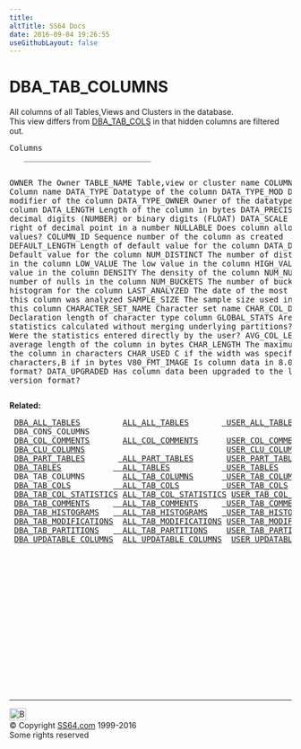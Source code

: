 ```yaml
---
title:
altTitle: SS64 Docs
date: 2016-09-04 19:26:55
useGithubLayout: false
---
```

<!-- #BeginLibraryItem "/Library/head_orad.lbi" --><!-- #EndLibraryItem --><h1>DBA_TAB_COLUMNS</h1> 
<p>All columns of all Tables,Views and Clusters in the database.<br>
This view differs from <a href="DBA_TAB_COLUMNS.html">DBA_TAB_COLS</a> in that hidden columns are filtered out.</p>
<pre>Columns
   ___________________________
 
   OWNER
      The Owner
   TABLE_NAME
      Table,view or cluster name
   COLUMN_NAME
      Column name
   DATA_TYPE
      Datatype of the column
   DATA_TYPE_MOD
      Datatype modifier of the column
   DATA_TYPE_OWNER
      Owner of the datatype of the column
   DATA_LENGTH
      Length of the column in bytes
   DATA_PRECISION
      Length: decimal digits (NUMBER) or binary digits (FLOAT)
   DATA_SCALE
      Digits to right of decimal point in a number
   NULLABLE
      Does column allow NULL values?
   COLUMN_ID
      Sequence number of the column as created
   DEFAULT_LENGTH
      Length of default value for the column
   DATA_DEFAULT
      Default value for the column
   NUM_DISTINCT
      The number of distinct values in the column
   LOW_VALUE
      The low value in the column
   HIGH_VALUE
      The high value in the column
   DENSITY
      The density of the column
   NUM_NULLS
      The number of nulls in the column
   NUM_BUCKETS
      The number of buckets in histogram for the column
   LAST_ANALYZED
      The date of the most recent time this column was analyzed
   SAMPLE_SIZE
      The sample size used in analyzing this column
   CHARACTER_SET_NAME
      Character set name
   CHAR_COL_DECL_LENGTH
      Declaration length of character type column
   GLOBAL_STATS
      Are the statistics calculated without merging underlying partitions?
   USER_STATS
      Were the statistics entered directly by the user?
   AVG_COL_LEN
      The average length of the column in bytes
   CHAR_LENGTH
      The maximum length of the column in characters
   CHAR_USED
      C if the width was specified in characters,B if in bytes
   V80_FMT_IMAGE
      Is column data in 8.0 image format?
   DATA_UPGRADED
      Has column data been upgraded to the latest type version format?</pre>
<p><b>Related:</b></p>
<pre> <a href="DBA_ALL_TABLES.html">DBA_ALL_TABLES</a>         <a href="ALL_ALL_TABLES.html">ALL_ALL_TABLES</a>       <a href="USER_ALL_TABLES.html"> USER_ALL_TABLES</a>
 DBA_CONS_COLUMNS
 <a href="DBA_COL_COMMENTS.html">DBA_COL_COMMENTS</a>       <a href="ALL_COL_COMMENTS.html">ALL_COL_COMMENTS</a>      <a href="USER_COL_COMMENTS.html">USER_COL_COMMENTS</a> 
 <a href="DBA_CLU_COLUMNS.html">DBA_CLU_COLUMNS</a>                              <a href="USER_CLU_COLUMNS.html">USER_CLU_COLUMNS</a>
 <a href="DBA_PART_TABLES.html">DBA_PART_TABLES</a>       <a href="ALL_PART_TABLES.html"> ALL_PART_TABLES</a>       <a href="USER_PART_TABLES.html">USER_PART_TABLES</a> 
 <a href="DBA_TABLES.html">DBA_TABLES</a>           <a href="ALL_TABLES.html">  ALL_TABLES</a>           <a href="USER_TABLES.html"> USER_TABLES</a>          <a href="TAB.html">TAB</a> 
 DBA_TAB_COLUMNS        <a href="ALL_TAB_COLUMNS.html">ALL_TAB_COLUMNS</a>      <a href="USER_TAB_COLUMNS.html"> USER_TAB_COLUMNS</a> 
 <a href="DBA_TAB_COLS.html">DBA_TAB_COLS</a>         <a href="ALL_TAB_COLS.html">  ALL_TAB_COLS</a>         <a href="USER_TAB_COLS.html"> USER_TAB_COLS</a> 
 <a href="DBA_TAB_COL_STATISTICS.html">DBA_TAB_COL_STATISTICS</a> <a href="ALL_TAB_COL_STATISTICS.html">ALL_TAB_COL_STATISTICS</a> <a href="USER_TAB_COL_STATISTICS.html">USER_TAB_COL_STATISTICS</a> 
 <a href="DBA_TAB_COMMENTS.html">DBA_TAB_COMMENTS</a>     <a href="ALL_TAB_COMMENTS.html">  ALL_TAB_COMMENTS</a>     <a href="USER_TAB_COMMENTS.html"> USER_TAB_COMMENTS</a> 
 <a href="DBA_TAB_HISTOGRAMS.html">DBA_TAB_HISTOGRAMS</a>   <a href="ALL_TAB_HISTOGRAMS.html">  ALL_TAB_HISTOGRAMS</a>   <a href="USER_TAB_HISTOGRAMS.html"> USER_TAB_HISTOGRAMS</a> 
 <a href="DBA_TAB_MODIFICATIONS.html">DBA_TAB_MODIFICATIONS</a>  <a href="ALL_TAB_MODIFICATIONS.html">ALL_TAB_MODIFICATIONS</a> <a href="USER_TAB_MODIFICATIONS.html">USER_TAB_MODIFICATIONS</a> 
 <a href="DBA_TAB_PARTITIONS.html">DBA_TAB_PARTITIONS</a>   <a href="ALL_TAB_PARTITIONS.html">  ALL_TAB_PARTITIONS</a>    <a href="USER_TAB_PARTITIONS.html">USER_TAB_PARTITIONS</a> 
 <a href="DBA_UPDATABLE_COLUMNS.html">DBA_UPDATABLE_COLUMNS</a>  <a href="ALL_UPDATABLE_COLUMNS.html">ALL_UPDATABLE_COLUMNS</a>  <a href="USER_UPDATABLE_COLUMNS.html">USER_UPDATABLE_COLUMNS</a></pre><!-- #BeginLibraryItem "/Library/foot_orad.lbi" --><p>
<!-- oracle-footer -->
<ins class="adsbygoogle" style="display:inline-block;width:300px;height:250px" data-ad-client="ca-pub-6140977852749469" data-ad-slot="4275490898"></ins>
<script>
(adsbygoogle = window.adsbygoogle || []).push({});
</script></p>
<hr>
<div id="bl" class="footer"><a href="DBA_TAB_COLUMNS.html#"><img src="../images/top.png" width="30" height="22" alt="Back to the Top"></a></div>
<div id="br" class="footer, tagline">© Copyright <a href="http://ss64.com/">SS64.com</a> 1999-2016<br>
Some rights reserved</div>
<!-- #EndLibraryItem -->

